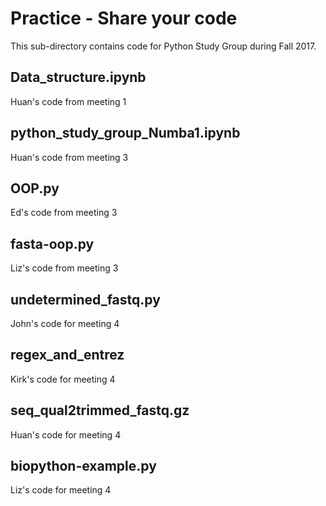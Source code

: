 # Practice - Share your code

This sub-directory contains code for Python Study Group during Fall 2017.

## Data_structure.ipynb
Huan's code from meeting 1

## python_study_group_Numba1.ipynb
Huan's code from meeting 3

## OOP.py
Ed's code from meeting 3

## fasta-oop.py
Liz's code from meeting 3

## undetermined_fastq.py
John's code for meeting 4

## regex_and_entrez
Kirk's code for meeting 4

## seq_qual2trimmed_fastq.gz
Huan's code for meeting 4

## biopython-example.py
Liz's code for meeting 4


